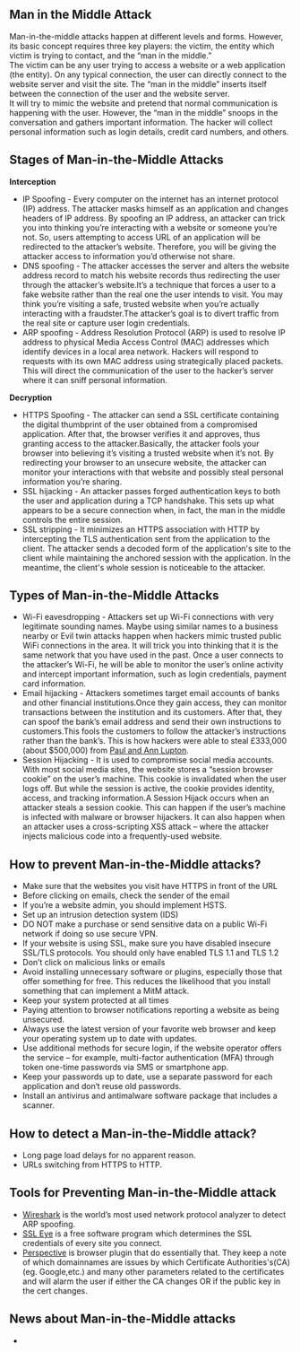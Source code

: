## Man in the Middle Attack
Man-in-the-middle attacks happen at different levels and forms. However, its basic concept requires three key players: the victim, the entity which victim is trying to contact, and the “man in the middle.”<br/>
The victim can be any user trying to access a website or a web application (the entity). On any typical connection, the user can directly connect to the website server and visit the site. The “man in the middle” inserts itself between the connection of the user and the website server.<br />
It will try to mimic the website and pretend that normal communication is happening with the user. However, the “man in the middle” snoops in the conversation and gathers important information. The hacker will collect personal information such as login details, credit card numbers, and others.

## Stages of Man-in-the-Middle Attacks
<b>Interception</b>
- IP Spoofing - Every computer on the internet has an internet protocol (IP) address. The attacker masks himself as an application and changes headers of IP address.  By spoofing an IP address, an attacker can trick you into thinking you’re interacting with a website or someone you’re not. So, users attempting to access URL of an application will be redirected to the attacker’s website.  Therefore, you will be giving the attacker access to information you’d otherwise not share.
- DNS spoofing - The attacker accesses the server and alters the website address record to match his website records thus redirecting the user through the attacker’s website.It’s a technique that forces a user to a fake website rather than the real one the user intends to visit. You may think you’re visiting a safe, trusted website when you’re actually interacting with a fraudster.The attacker’s goal is to divert traffic from the real site or capture user login credentials.
- ARP spoofing - Address Resolution Protocol (ARP) is used to resolve IP address to physical Media Access Control (MAC) addresses which identify devices in a local area network. Hackers will respond to requests with its own MAC address using strategically placed packets. This will direct the communication of the user to the hacker’s server where it can sniff personal information.

<b>Decryption</b>
- HTTPS Spoofing - The attacker can send a SSL certificate containing the digital thumbprint of the user obtained from a compromised application. After that, the browser verifies it and approves, thus granting access to the attacker.Basically, the attacker fools your browser into believing it’s visiting a trusted website when it’s not. By redirecting your browser to an unsecure website, the attacker can monitor your interactions with that website and possibly steal personal information you’re sharing.
- SSL hijacking - An attacker passes forged authentication keys to both the user and application during a TCP handshake. This sets up what appears to be a secure connection when, in fact, the man in the middle controls the entire session.
- SSL stripping - It  minimizes an HTTPS association with HTTP by intercepting the TLS authentication sent from the application to the client. The attacker sends a decoded form of the application's site to the client while maintaining the anchored session with the application. In the meantime, the client's whole session is noticeable to the attacker.


## Types of Man-in-the-Middle Attacks
- Wi-Fi eavesdropping - Attackers set up Wi-Fi connections with very legitimate sounding names. Maybe using similar names to a business nearby or Evil twin attacks happen when hackers mimic trusted public WiFi connections in the area. It will trick you into thinking that it is the same network that you have used in the past. Once a user connects to the attacker’s Wi-Fi, he will be able to monitor the user’s online activity and intercept important information, such as login credentials, payment card information.
- Email hijacking - Attackers sometimes target email accounts of banks and other financial institutions.Once they gain access, they can monitor transactions between the institution and its customers. After that, they can spoof the bank’s email address and send their own instructions to customers.This fools the customers to follow the attacker’s instructions rather than the bank’s. This is how hackers were able to steal £333,000 (about $500,000) from [Paul and Ann Lupton](https://www.telegraph.co.uk/finance/personalfinance/borrowing/mortgages/11605010/Fraudsters-hacked-emails-to-my-solicitor-and-stole-340000-from-my-property-sale.html).
- Session Hijacking - It is used to compromise social media accounts. With most social media sites, the website stores a “session browser cookie” on the user’s machine. This cookie is invalidated when the user logs off. But while the session is active, the cookie provides identity, access, and tracking information.A Session Hijack occurs when an attacker steals a session cookie. This can happen if the user’s machine is infected with malware or browser hijackers. It can also happen when an attacker uses a cross-scripting XSS attack – where the attacker injects malicious code into a frequently-used website.

## How to prevent Man-in-the-Middle attacks?
- Make sure that the websites you visit have HTTPS in front of the URL
- Before clicking on emails, check the sender of the email
- If you’re a website admin, you should implement HSTS.
- Set up an intrusion detection system (IDS)
- DO NOT make a purchase or send sensitive data on a public Wi-Fi network if doing so use secure VPN.
- If your website is using SSL, make sure you have disabled insecure SSL/TLS protocols. You should only have enabled TLS 1.1 and TLS 1.2
- Don’t click on malicious links or emails
- Avoid installing unnecessary software or plugins, especially those that offer something for free. This reduces the likelihood that you install something that can implement a MitM attack.
- Keep your system protected at all times
- Paying attention to browser notifications reporting a website as being unsecured.
- Always use the latest version of your favorite web browser and keep your operating system up to date with updates.
- Use additional methods for secure login, if the website operator offers the service – for example, multi-factor authentication (MFA) through token one-time passwords via SMS or smartphone app.
- Keep your passwords up to date, use a separate password for each application and don‘t reuse old passwords.
- Install an antivirus and antimalware software package that includes a scanner.

## How to detect a Man-in-the-Middle attack?
- Long page load delays for no apparent reason.
- URLs switching from HTTPS to HTTP.

## Tools for Preventing Man-in-the-Middle attack
- [Wireshark](https://www.wireshark.org/) is the world’s most used network protocol analyzer to detect ARP spoofing.
- [SSL Eye](https://www.digi77.com/ssl-eye-prism-protection/) is a free software program which determines the SSL credentials of every site you connect.
- [Perspective](https://perspectives-project.org/) is browser plugin that do essentially that. They keep a note of which domainnames are issues by which Certificate Authorities's(CA) (eg. Google,etc.) and many other parameters related to the certificates and will alarm the user if either the CA changes OR if the public key in the cert changes.

## News about Man-in-the-Middle attacks
-

